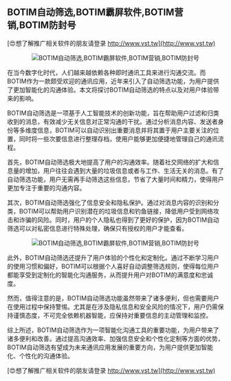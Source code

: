 ## **BOTIM自动筛选,BOTIM霸屏软件,BOTIM营销,BOTIM防封号**

[😍想了解推广相关软件的朋友请登录 http://www.vst.tw](http://www.vst.tw)

 <center><img src="https://vst.tw/MP4/tuiguang/png/8.png" alt="BOTIM自动筛选,BOTIM霸屏软件,BOTIM营销,BOTIM防封号"></center>

在当今数字化时代，人们越来越依赖各种即时通讯工具来进行沟通交流。而BOTIM作为一款颇受欢迎的通讯应用，近年来引入了自动筛选功能，为用户提供了更加智能化的沟通体验。本文将探讨BOTIM自动筛选的特点以及对用户体验带来的影响。

BOTIM自动筛选是一项基于人工智能技术的创新功能，旨在帮助用户过滤和归类收到的消息，有效减少无关信息对正常沟通的干扰。通过分析消息内容、发送者身份等多维度信息，BOTIM可以自动识别出重要消息并将其置于用户主要关注的位置，同时将一些次要信息进行整理存档，使用户能够更加便捷地管理自己的通讯流程。

首先，BOTIM自动筛选极大地提高了用户的沟通效率。随着社交网络的扩大和信息量的增加，用户往往会遇到大量的垃圾信息或者与工作、生活无关的消息。有了自动筛选功能，用户无需再手动筛选这些信息，节省了大量时间和精力，使得用户更加专注于重要的沟通内容。

其次，BOTIM自动筛选强化了信息安全和隐私保护。通过对消息内容的识别和分类，BOTIM可以帮助用户识别潜在的垃圾信息和钓鱼链接，降低用户受到网络攻击和诈骗的风险。同时，用户的个人隐私也得到了更好的保护，因为BOTIM自动筛选可以对私密信息进行特殊处理，确保只有授权的用户才能查看。

 <center><img src="https://vst.tw/MP4/tuiguang/png/2.png" alt="BOTIM自动筛选,BOTIM霸屏软件,BOTIM营销,BOTIM防封号"></center>

此外，BOTIM自动筛选还提升了用户体验的个性化和定制化。通过不断学习用户的使用习惯和偏好，BOTIM可以根据个人喜好自动调整筛选规则，使得每位用户都能享受到定制化的智能化沟通服务，从而提升用户对BOTIM的满意度和忠诚度。

然而，值得注意的是，BOTIM自动筛选功能虽然带来了诸多便利，但也需要用户在使用过程中保持警惕。尤其是在涉及隐私信息和安全风险的情况下，用户仍需保持谨慎态度，不可完全依赖机器智能，应保持对重要信息的主动管理和监控。

综上所述，BOTIM自动筛选作为一项智能化沟通工具的重要功能，为用户带来了诸多便利和改善。通过提高沟通效率、加强信息安全和个性化定制等方面的优势，BOTIM自动筛选有望成为未来通讯应用发展的重要方向，为用户提供更加智能化、个性化的沟通体验。

[😍想了解推广相关软件的朋友请登录 http://www.vst.tw](http://www.vst.tw)



